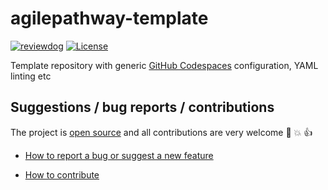 # agilepathway-template

[![reviewdog](../../workflows/reviewdog/badge.svg)](../../actions?query=workflow%3Areviewdog+event%3Apush+branch%3Amaster)
[![License](https://img.shields.io/badge/license-MIT-blue.svg)](LICENSE)

Template repository with generic [GitHub Codespaces](https://docs.github.com/en/github/developing-online-with-codespaces) configuration, YAML linting etc

## Suggestions / bug reports / contributions

The project is [open source](https://opensource.guide/how-to-contribute/) and all contributions are very welcome :slightly_smiling_face: :boom: :thumbsup:

* [How to report a bug or suggest a new feature](CONTRIBUTING.md#how-to-report-a-bug-or-suggest-a-new-feature)

* [How to contribute](CONTRIBUTING.md#how-to-make-a-contribution)
